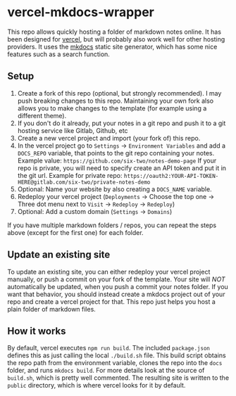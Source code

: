# vercel-mkdocs-wrapper

This repo allows quickly hosting a folder of markdown notes online.
It has been designed for [vercel](https://vercel.com/), but will probably also work well for other hosting providers.
It uses the [mkdocs](https://www.mkdocs.org/) static site generator, which has some nice features such as a search function.


## Setup

1. Create a fork of this repo (optional, but strongly recommended).
   I may push breaking changes to this repo.
   Maintaining your own fork also allows you to make changes to the template (for example using a different theme).
2. If you don't do it already, put your notes in a git repo and push it to a git hosting service like Gitlab, Github, etc
3. Create a new vercel project and import (your fork of) this repo.
4. In the vercel project go to `Settings` -> `Environment Variables` and add a `DOCS_REPO` variable, that points to the git repo containing your notes. Example value: `https://github.com/six-two/notes-demo-page`
   If your repo is private, you will need to specify create an API token and put it in the git url. Example for private repo: `https://oauth2:YOUR-API-TOKEN-HERE@gitlab.com/six-two/private-notes-demo`
5. Optional: Name your website by also creating a `DOCS_NAME` variable.
6. Redeploy your vercel project (`Deployments` -> Choose the top one -> Three dot menu next to `Visit` -> `Redeploy` -> `Redeploy`)
7. Optional: Add a custom domain (`Settings` -> `Domains`)

If you have multiple markdown folders / repos, you can repeat the steps above (except for the first one) for each folder.

## Update an existing site

To update an existing site, you can either redeploy your vercel project manually, or push a commit on your fork of the template.
Your site will *NOT* automatically be updated, when you push a commit your notes folder.
If you want that behavior, you should instead create a mkdocs project out of your repo and create a vercel project for that.
This repo just helps you host a plain folder of markdown files.

## How it works

By default, vercel executes `npm run build`.
The included `package.json` defines this as just calling the local `./build.sh` file.
This build script obtains the repo path from the environment variable, clones the repo into the `docs` folder, and runs `mkdocs build`.
For more details look at the source of `build.sh`, which is pretty well commented.
The resulting site is written to the `public` directory, which is where vercel looks for it by default.

